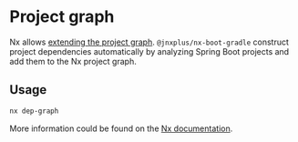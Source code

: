 # Project graph

Nx allows [extending the project graph](https://nx.dev/latest/angular/structure/project-graph-plugins#extending-the-project-graph-of-nx).
`@jnxplus/nx-boot-gradle` construct project dependencies automatically by analyzing Spring Boot projects and add them to the Nx project graph.

## Usage

```bash
nx dep-graph
```

More information could be found on the [Nx documentation](https://nx.dev/latest/angular/cli/dep-graph#dep-graph).
